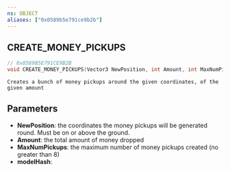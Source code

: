 ```yaml
---
ns: OBJECT
aliases: ["0x0589b5e791ce9b2b"]
---
```

## CREATE_MONEY_PICKUPS

```c
// 0x0589B5E791CE9B2B
void CREATE_MONEY_PICKUPS(Vector3 NewPosition, int Amount, int MaxNumPickups, Hash modelHash);
```

```
Creates a bunch of money pickups around the given coordinates, of the given amount
```

## Parameters
* **NewPosition**: the coordinates the money pickups will be generated round. Must be on or above the ground.
* **Amount**: the total amount of money dropped
* **MaxNumPickups**: the maximum number of money pickups created (no greater than 8)
* **modelHash**: 
